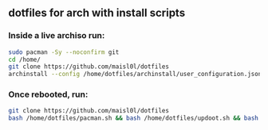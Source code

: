 ## dotfiles for arch with install scripts

### Inside a live archiso run:
  
```sh
sudo pacman -Sy --noconfirm git
cd /home/
git clone https://github.com/maisl0l/dotfiles
archinstall --config /home/dotfiles/archinstall/user_configuration.json --disk_layouts /home/dotfiles/archinstall/user_disk_layout.json --creds /home/dotfiles/archinstall/user_credentials.json

```

### Once rebooted, run:
```sh
git clone https://github.com/maisl0l/dotfiles
bash /home/dotfiles/pacman.sh && bash /home/dotfiles/updoot.sh && bash /home/dotfiles/yay.sh
```
